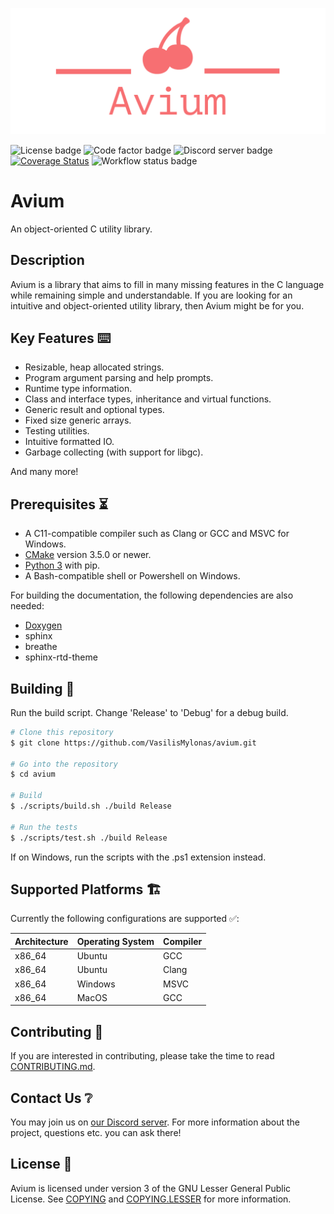 ![Avium logo](images/avium-logo-transparent.png)

![License badge](https://img.shields.io/github/license/VasilisMylonas/avium)
![Code factor badge](https://img.shields.io/codefactor/grade/github/VasilisMylonas/avium)
![Discord server badge](https://img.shields.io/discord/810959563469357057)
[![Coverage Status](https://coveralls.io/repos/github/VasilisMylonas/avium/badge.svg?branch=feature/coveralls-support)](https://coveralls.io/github/VasilisMylonas/avium?branch=feature/coveralls-support)
![Workflow status badge](https://img.shields.io/github/workflow/status/VasilisMylonas/avium/Main)

# Avium

An object-oriented C utility library.

## Description

Avium is a library that aims to fill in many missing features in the C language while remaining simple and understandable. If you are looking for an intuitive and object-oriented utility library, then Avium might be for you.

## Key Features ⌨️

- Resizable, heap allocated strings.
- Program argument parsing and help prompts.
- Runtime type information.
- Class and interface types, inheritance and virtual functions.
- Generic result and optional types.
- Fixed size generic arrays.
- Testing utilities.
- Intuitive formatted IO.
- Garbage collecting (with support for libgc).

And many more!

## Prerequisites ⏳️

- A C11-compatible compiler such as Clang or GCC and MSVC for Windows.
- [CMake](https://cmake.org/) version 3.5.0 or newer.
- [Python 3](https://www.python.org/) with pip.
- A Bash-compatible shell or Powershell on Windows.

For building the documentation, the following dependencies are also needed:

- [Doxygen](https://doxygen.nl)
- sphinx
- breathe
- sphinx-rtd-theme

## Building 🔨

Run the build script. Change 'Release' to 'Debug' for a debug build.

``` bash
# Clone this repository
$ git clone https://github.com/VasilisMylonas/avium.git

# Go into the repository
$ cd avium

# Build
$ ./scripts/build.sh ./build Release

# Run the tests
$ ./scripts/test.sh ./build Release
```

If on Windows, run the scripts with the .ps1 extension instead.

## Supported Platforms 🏗️

Currently the following configurations are supported ✅️:

| Architecture | Operating System | Compiler |
| ------------ | ---------------- | -------- |
| x86_64       | Ubuntu           | GCC      |
| x86_64       | Ubuntu           | Clang    |
| x86_64       | Windows          | MSVC     |
| x86_64       | MacOS            | GCC      |

## Contributing 🤝

If you are interested in contributing, please take the time to read [CONTRIBUTING.md](./CONTRIBUTING.md).

## Contact Us ❔️

You may join us on [our Discord server](https://discord.gg/ntcjbMbVts). For more information about the project, questions etc. you can ask there!

## License 📕

Avium is licensed under version 3 of the GNU Lesser General Public License. See [COPYING](./COPYING) and [COPYING.LESSER](./COPYING.LESSER) for more information.
